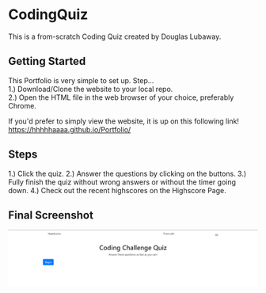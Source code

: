 # CodingQuiz
This is a from-scratch Coding Quiz created by Douglas Lubaway.

## Getting Started
This Portfolio is very simple to set up.
Step...  
1.) Download/Clone the website to your local repo.  
2.) Open the HTML file in the web browser of your choice, preferably Chrome.  

If you'd prefer to simply view the website, it is up on this following link!  
https://hhhhhaaaa.github.io/Portfolio/


## Steps
1.) Click the quiz.
2.) Answer the questions by clicking on the buttons.
3.) Fully finish the quiz without wrong answers or without the timer going down.
4.) Check out the recent highscores on the Highscore Page.

## Final Screenshot
![CodingQuiz](/public/CodingQuiz.png "CodingQuiz")